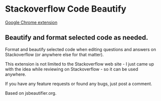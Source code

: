 Stackoverflow Code Beautify
==========================

[Google Chrome extension](https://chrome.google.com/webstore/detail/stackoverflow-code-beauti/pljeafjjkkbacckkollfejkciddacmeb)

Beautify and format selected code as needed.
-------------------------------------------

Format and beautify selected code when editing questions and answers on Stackoverflow (or anywhere else for that matter). 

This extension is not limited to the Stackoverflow web site - I just came up with the idea while reviewing on Stackoverflow - so it can be used anywhere.

If you have any feature requests or found any bugs, just post a comment.

Based on jsbeautifier.org.
